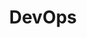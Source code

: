 ---
title: DevOps
description: |
    Vaste question que ce qu’est le DevOps. Ici on parlera de ce qui se trouve à cheval entre la développement et l’infrastructure. L’observabilité par exemple. Mais aussi tout ce qu’un bon développeur devrait savoir sur l’infrastructure et vice versa.
affiliates:
    - name: Blog de Stéphane Robert
      link: https://blog.stephane-robert.info/
---